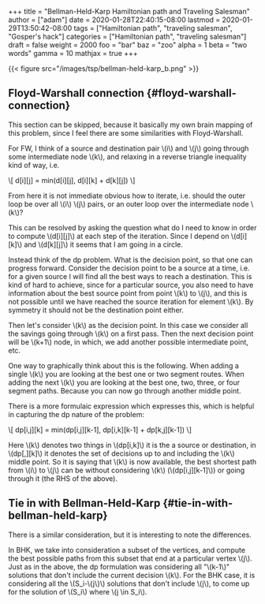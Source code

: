 +++
title = "Bellman-Held-Karp Hamiltonian path and Traveling Salesman"
author = ["adam"]
date = 2020-01-28T22:40:15-08:00
lastmod = 2020-01-29T13:50:42-08:00
tags = ["Hamiltonian path", "traveling salesman", "Gosper's hack"]
categories = ["Hamiltonian path", "traveling salesman"]
draft = false
weight = 2000
foo = "bar"
baz = "zoo"
alpha = 1
beta = "two words"
gamma = 10
mathjax = true
+++

{{< figure src="/images/tsp/bellman-held-karp_b.png" >}}


## Floyd-Warshall connection {#floyd-warshall-connection}

This section can be skipped, because it basically my own brain mapping of this
problem, since I feel there are some similarities with Floyd-Warshall.

For FW, I think of a source and destination pair \\(i\\) and \\(j\\) going through some
intermediate node \\(k\\), and relaxing in a reverse triangle inequality kind of
way, i.e.

\\[
d[i][j] = min(d[i][j], d[i][k] + d[k][j])
\\]

From here it is not immediate obvious how to iterate, i.e. should the outer
loop be over all \\(i\\) \\(j\\) pairs, or an outer loop over the intermediate node
\\(k\\)?

This can be resolved by asking the question what do I need to know in order
to compute \\(d[i][j]\\) at each step of the iteration.  Since I depend on
\\(d[i][k]\\) and \\(d[k][j]\\) it seems that I am going in a circle.

Instead think of the dp problem.  What is the decision point, so that one can
progress forward.  Consider the decision point to be a source at a time, i.e.
for a given source I will find all the best ways to reach a destination.  This
is kind of hard to achieve, since for a particular source, you also need to
have information about the best source point from point \\(k\\) to \\(j\\), and this
is not possible until we have reached the source iteration for element \\(k\\).
By symmetry it should not be the destination point either.

Then let's consider \\(k\\) as the decision point.  In this case we consider all
the savings going through \\(k\\) on a first pass.  Then the next decision point
will be \\(k+1\\) node, in which, we add another possible intermediate point, etc.

One way to graphically think about this is the following. When adding a single
\\(k\\) you are looking at the best one or two segment routes. When adding the next
\\(k\\) you are looking at the best one, two, three, or four segment paths.  Because
you can now go through another middle point.

There is a more formulaic expression which expresses this, which is helpful
in capturing the dp nature of the problem:

\\[
dp[i,j][k] = min(dp[i,j][k-1], dp[i,k][k-1] + dp[k,j][k-1])
\\]

Here \\(k\\) denotes two things in \\(dp[i,k]\\) it is the a source or destination, in
\\(dp[,][k]\\) it denotes the set of decisions up to and including the \\(k\\) middle
point.  So it is saying that \\(k\\) is now available, the best shortest path from
\\(i\\) to \\(j\\) can be without considering \\(k\\) (\\(dp[i,j][k-1]\\)) or going through it
(the RHS of the above).


## Tie in with Bellman-Held-Karp {#tie-in-with-bellman-held-karp}

There is a similar consideration, but it is interesting to note the differences.

In BHK, we take into consideration a subset of the vertices, and compute the
best possible paths from this subset that end at a particular vertex \\(j\\).  Just
as in the above, the dp formulation was considering all "\\(k-1\\)" solutions that don't
include the current decision \\(k\\).  For the BHK case, it is considering all the
\\(S\_i-\\{j\\}\\) solutions that don't include \\(j\\), to come up for the solution of
\\(S\_i\\) where \\(j \in S\_i\\).
